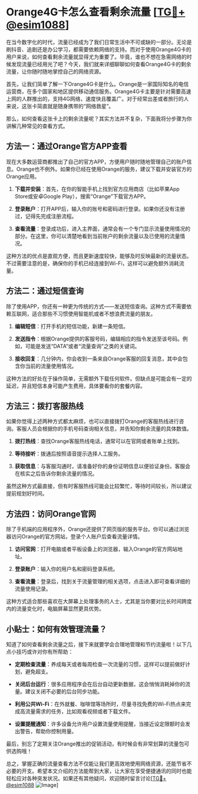 # Orange4G卡怎么查看剩余流量 [[TG💪+ @esim1088](https://t.me/s/esim1088)]

在当今数字化的时代，流量已经成为了我们日常生活中不可或缺的一部分。无论是刷抖音、追剧还是办公学习，都需要依赖网络的支持。而对于使用Orange4G卡的用户来说，如何查看剩余流量就显得尤为重要了。毕竟，谁也不想在急需网络的时候发现流量已经用光了吧？今天，我们就来详细聊聊如何查看Orange4G卡的剩余流量，让你随时随地掌控自己的网络资源。

首先，让我们简单了解一下Orange4G卡是什么。Orange是一家国际知名的电信运营商，在多个国家和地区提供移动通信服务。Orange4G卡主要是针对需要高速上网的人群推出的，支持4G网络，速度快且覆盖广。对于经常出差或者旅行的人来说，这张卡简直就是随身携带的“网络救星”。

那么，如何查看这张卡上的剩余流量呢？其实方法并不复杂，下面我将分步骤为你讲解几种常见的查看方式。

## 方法一：通过Orange官方APP查看

现在大多数运营商都推出了自己的官方APP，方便用户随时随地管理自己的账户信息。Orange也不例外。如果你已经在使用Orange的服务，建议下载并安装官方的Orange应用。

1. **下载并安装**：首先，在你的智能手机上找到官方应用商店（比如苹果App Store或安卓Google Play），搜索“Orange”下载官方APP。
   
2. **登录账户**：打开APP后，输入你的账号和密码进行登录。如果你还没有注册过，记得先完成注册流程。

3. **查看流量**：登录成功后，进入主界面，通常会有一个专门显示流量使用情况的部分。在这里，你可以清楚地看到当前账户的剩余流量以及已使用的流量情况。

这种方法的优点是直观方便，而且更新速度较快，能够及时反映最新的流量状态。不过需要注意的是，确保你的手机已经连接到Wi-Fi，这样可以避免额外消耗流量。

## 方法二：通过短信查询

除了使用APP，你还有一种更为传统的方式——发送短信查询。这种方式不需要依赖互联网，适合那些不习惯使用智能机或者不想浪费流量的朋友。

1. **编辑短信**：打开手机的短信功能，新建一条短信。
   
2. **发送指令**：根据Orange提供的客服号码，编辑相应的指令发送至该号码。例如，可能是发送“DATA”或者“流量查询”之类的关键词。

3. **接收回复**：几分钟内，你会收到一条来自Orange客服的回复消息，其中会包含你当前的流量使用情况。

这种方法的好处在于操作简单，无需额外下载任何软件。但缺点是可能会有一定的延迟，并且短信本身可能产生费用，具体要看你的套餐内容。

## 方法三：拨打客服热线

如果你觉得上述两种方式都太麻烦，也可以直接拨打Orange的客服热线进行咨询。客服人员会根据你的手机号码查询相关信息，并告知你剩余流量的具体数值。

1. **拨打热线**：查找Orange客服热线电话，通常可以在官网或者账单上找到。
   
2. **等待接听**：拨通后按照语音提示选择人工服务。

3. **获取信息**：与客服沟通时，请准备好你的身份证明信息以便验证身份。客服会在核实之后告诉你剩余流量的情况。

虽然这种方式最直接，但有时客服热线可能会比较繁忙，等待时间较长，所以建议提前规划好时间。

## 方法四：访问Orange官网

除了手机端的应用程序外，Orange还提供了网页版的服务平台。你可以通过浏览器访问Orange的官方网站，登录个人账户后查看流量详情。

1. **访问官网**：打开电脑或者平板设备上的浏览器，输入Orange的官方网站地址。
   
2. **登录账户**：输入你的用户名和密码登录系统。

3. **查看流量**：登录后，找到关于流量管理的相关选项，点击进入即可查看详细的流量使用记录。

这种方式适合那些喜欢在大屏幕上处理事务的人士，尤其是当你要对比长时间跨度内的流量变化时，电脑屏幕显然更具优势。

## 小贴士：如何有效管理流量？

知道了如何查看剩余流量之后，接下来就要学会合理地管理和节约流量啦！以下几点小技巧或许对你有所帮助：

- **定期检查流量**：养成每天或者每周检查一次流量的习惯，这样可以提前做好计划，避免超支。
  
- **关闭后台运行**：很多应用程序会在后台自动更新数据，这会悄悄消耗掉你的流量。建议关闭不必要的后台同步功能。

- **利用公共Wi-Fi**：在外就餐、咖啡馆等场所时，尽量寻找免费的Wi-Fi热点来完成高流量需求的任务，比如观看视频或者下载文件。

- **设置提醒通知**：许多设备允许用户设置流量使用提醒，当接近设定限额时会发出警告，帮助你控制用量。

最后，别忘了定期关注Orange推出的促销活动，有时候会有非常划算的流量包可供选购哦！

总之，掌握正确的流量查看方法不仅能让我们更高效地使用网络资源，还能节省不必要的开支。希望本文介绍的方法能帮到大家，让大家在享受便捷通讯的同时也能轻松应对各种突发状况。如果还有其他疑问，欢迎随时留言讨论[[TG💪+ @esim1088](https://t.me/s/esim1088) ![Image](https://i.postimg.cc/4NQfJmqS/Snipaste-2025-05-13-00-14-12.png)]